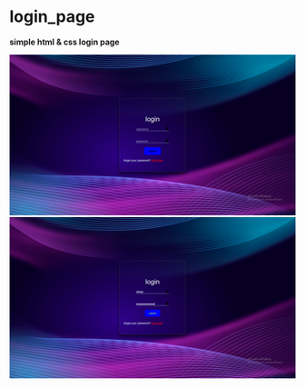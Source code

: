 # login_page
**simple html &amp; css login page**

 ![Screenshot](Screenshot1.png/)
![Screenshot](Screenshot2.png/)
